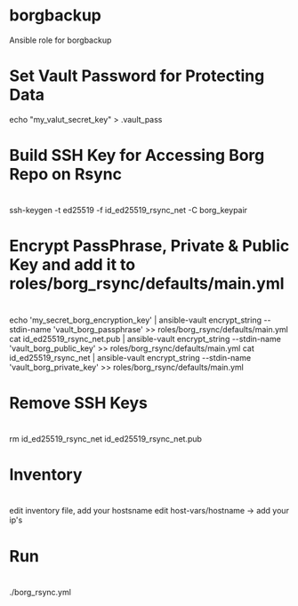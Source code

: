# borgbackup
Ansible role for borgbackup

# Set Vault Password for Protecting Data
echo "my_valut_secret_key" > .vault_pass


#
# Build SSH Key for Accessing Borg Repo on Rsync
#
ssh-keygen -t ed25519 -f id_ed25519_rsync_net -C borg_keypair


#
# Encrypt PassPhrase, Private & Public Key and add it to roles/borg_rsync/defaults/main.yml
#
echo 'my_secret_borg_encryption_key' | ansible-vault encrypt_string --stdin-name 'vault_borg_passphrase' >> roles/borg_rsync/defaults/main.yml
cat id_ed25519_rsync_net.pub | ansible-vault encrypt_string --stdin-name 'vault_borg_public_key' >> roles/borg_rsync/defaults/main.yml
cat id_ed25519_rsync_net | ansible-vault encrypt_string --stdin-name 'vault_borg_private_key' >> roles/borg_rsync/defaults/main.yml


#
# Remove SSH Keys
#
rm id_ed25519_rsync_net id_ed25519_rsync_net.pub


#
# Inventory
#
edit inventory file, add your hostsname
edit host-vars/hostname -> add your ip's

#
# Run
#
./borg_rsync.yml
